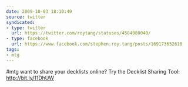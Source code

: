 ```yaml
---
date: 2009-10-03 18:10:49
source: twitter
syndicated:
- type: twitter
  url: https://twitter.com/roytang/statuses/4584080040/
- type: facebook
  url: https://www.facebook.com/stephen.roy.tang/posts/169173652618
tags:
- mtg
---
```


#mtg want to share your decklists online? Try the Decklist Sharing Tool: http://bit.ly/11DhUW
